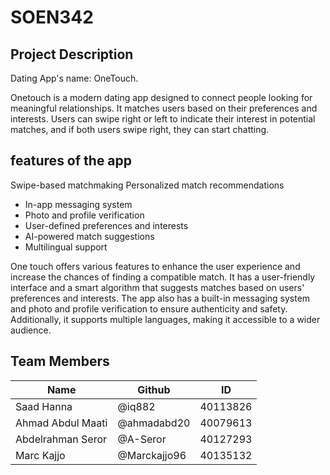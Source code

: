 # SOEN342

## Project Description
Dating App's name: OneTouch. 

Onetouch is a modern dating app designed to connect people looking for meaningful relationships. It matches users based on their preferences and interests. Users can swipe right or left to indicate their interest in potential matches, and if both users swipe right, they can start chatting.

## features of the app

Swipe-based matchmaking
Personalized match recommendations
 * In-app messaging system
 * Photo and profile verification
 * User-defined preferences and interests
 * AI-powered match suggestions
 * Multilingual support


One touch offers various features to enhance the user experience and increase the chances of finding a compatible match. It has a user-friendly interface and a smart algorithm that suggests matches based on users' preferences and interests. The app also has a built-in messaging system and photo and profile verification to ensure authenticity and safety. Additionally, it supports multiple languages, making it accessible to a wider audience.


## Team Members
| Name | Github | ID | 
| --- | --- | --- | 
| Saad Hanna | @iq882 | 40113826 | 
| Ahmad Abdul Maati | @ahmadabd20 | 40079613 | 
| Abdelrahman Seror | @A-Seror | 40127293 |
| Marc Kajjo | @Marckajjo96 | 40135132 | 

